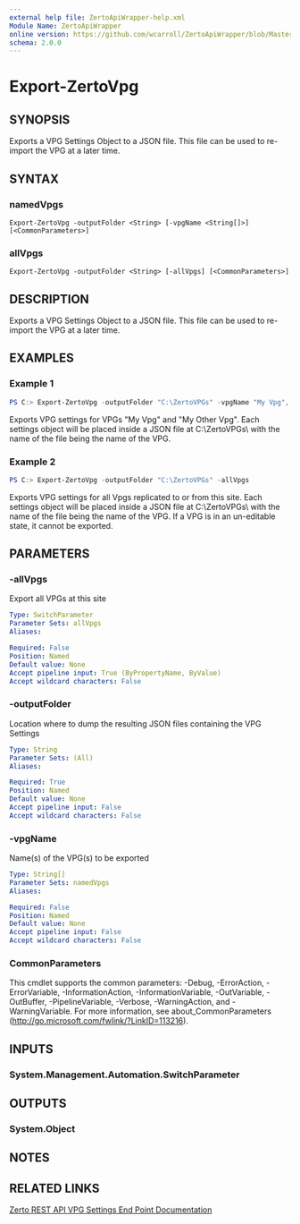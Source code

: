 ```yaml
---
external help file: ZertoApiWrapper-help.xml
Module Name: ZertoApiWrapper
online version: https://github.com/wcarroll/ZertoApiWrapper/blob/Master/docs/Export-ZertoVpg.md
schema: 2.0.0
---
```


# Export-ZertoVpg

## SYNOPSIS
Exports a VPG Settings Object to a JSON file. This file can be used to re-import the VPG at a later time.

## SYNTAX

### namedVpgs
```
Export-ZertoVpg -outputFolder <String> [-vpgName <String[]>] [<CommonParameters>]
```

### allVpgs
```
Export-ZertoVpg -outputFolder <String> [-allVpgs] [<CommonParameters>]
```

## DESCRIPTION
Exports a VPG Settings Object to a JSON file. This file can be used to re-import the VPG at a later time.

## EXAMPLES

### Example 1
```powershell
PS C:> Export-ZertoVpg -outputFolder "C:\ZertoVPGs" -vpgName "My Vpg", "My Other Vpg"
```

Exports VPG settings for VPGs "My Vpg" and "My Other Vpg". Each settings object will be placed inside a JSON file at C:\ZertoVPGs\ with the name of the file being the name of the VPG.

### Example 2
```powershell
PS C:> Export-ZertoVpg -outputFolder "C:\ZertoVPGs" -allVpgs
```

Exports VPG settings for all Vpgs replicated to or from this site. Each settings object will be placed inside a JSON file at C:\ZertoVPGs\ with the name of the file being the name of the VPG. If a VPG is in an un-editable state, it cannot be exported.

## PARAMETERS

### -allVpgs
Export all VPGs at this site

```yaml
Type: SwitchParameter
Parameter Sets: allVpgs
Aliases:

Required: False
Position: Named
Default value: None
Accept pipeline input: True (ByPropertyName, ByValue)
Accept wildcard characters: False
```

### -outputFolder
Location where to dump the resulting JSON files containing the VPG Settings

```yaml
Type: String
Parameter Sets: (All)
Aliases:

Required: True
Position: Named
Default value: None
Accept pipeline input: False
Accept wildcard characters: False
```

### -vpgName
Name(s) of the VPG(s) to be exported

```yaml
Type: String[]
Parameter Sets: namedVpgs
Aliases:

Required: False
Position: Named
Default value: None
Accept pipeline input: False
Accept wildcard characters: False
```

### CommonParameters
This cmdlet supports the common parameters: -Debug, -ErrorAction, -ErrorVariable, -InformationAction, -InformationVariable, -OutVariable, -OutBuffer, -PipelineVariable, -Verbose, -WarningAction, and -WarningVariable. For more information, see about_CommonParameters (http://go.microsoft.com/fwlink/?LinkID=113216).

## INPUTS

### System.Management.Automation.SwitchParameter

## OUTPUTS

### System.Object
## NOTES

## RELATED LINKS

[Zerto REST API VPG Settings End Point Documentation](http://s3.amazonaws.com/zertodownload_docs/Latest/Zerto%20Virtual%20Replication%20Zerto%20Virtual%20Manager%20%28ZVM%29%20-%20vSphere%20Online%20Help/RestfulAPIs/StatusAPIs.5.108.html#)
